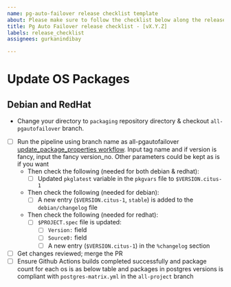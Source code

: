 ```yaml
---
name: pg-auto-failover release checklist template
about: Please make sure to follow the checklist below along the release process.
title: Pg Auto Failover release checklist - [vX.Y.Z]
labels: release_checklist
assignees: gurkanindibay

---
```


# Update OS Packages
## Debian and RedHat
- Change your directory to `packaging` repository directory & checkout `all-pgautofailover` branch.
- [ ] Run the pipeline using branch name as all-pgautofailover [update_package_properties workflow](https://github.com/citusdata/packaging/actions/workflows/update_package_properties.yml). Input tag name and if version is fancy, input the fancy version_no. Other parameters could be kept as is if you want
  - Then check the following (needed for both debian & redhat):
    - [ ] Updated `pkglatest` variable in the `pkgvars` file to `$VERSION.citus-1`
  - Then check the following (needed for debian):
    - [ ] A new entry (`$VERSION.citus-1`, `stable`) is added to the `debian/changelog` file
  - Then check the following (needed for redhat):
    - [ ] `$PROJECT.spec` file is updated:
      - [ ] `Version:` field
      - [ ] `Source0:` field
      - [ ] A new entry (`$VERSION.citus-1`) in the `%changelog` section
- [ ] Get changes reviewed; merge the PR
- [ ] Ensure Github Actions builds completed successfully and package count for each os is as below table and packages in postgres versions is compliant with `postgres-matrix.yml` in the `all-project` branch
